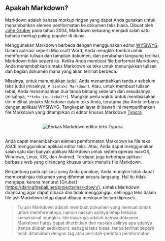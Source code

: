 ## Apakah Markdown?

Markdown adalah bahasa *markup* ringan yang dapat Anda gunakan untuk menambahkan elemen pemformatan ke dokumen teks biasa. Dibuat oleh [John Gruber](https://daringfireball.net/projects/markdown/) pada tahun 2004, Markdown sekarang menjadi salah satu bahasa *markup* paling populer di dunia.

Menggunakan Markdown berbeda dengan menggunakan editor [WYSIWYG](https://en.wikipedia.org/wiki/WYSIWYG). Dalam aplikasi seperti Microsoft Word, Anda mengklik tombol untuk memformat tulisan dan tampilan dokumen, dan perubahan langsung terlihat. Markdown tidak seperti itu. Ketika Anda membuat file berformat Markdown, Anda menambahkan sintaks Markdown ke teks untuk menunjukkan tulisan dan bagian dokumen mana yang akan terlihat berbeda.

Misalnya, untuk menunjukkan judul, Anda menambahkan tanda `#` sebelum teks judul (misalnya, `# Sintaks Markdown`). Atau, untuk membuat tulisan tebal, Anda menambahkan dua tanda bintang sebelum dan sesudahnya (misalnya, `**teks ini tebal**`). Mungkin perlu waktu untuk membiasakan diri melihat sintaks Markdown dalam teks Anda, terutama jika Anda terbiasa dengan aplikasi WYSIWYG. Tangkapan layar di bawah ini memperlihatkan file Markdown yang ditampilkan di editor khusus Markdown [Typora](https://typora.io).

<div style="text-align:center; margin:30px 0">
  <img src="../assets/images/typora.png" class="img-fluid" alt="Berkas Markdown editor teks Typora">
</div>

Anda dapat menambahkan elemen pemformatan Markdown ke file teks ASCII menggunakan aplikasi editor teks. Atau, Anda dapat menggunakan salah satu dari banyak aplikasi Markdown untuk sistem operasi macOS, Windows, Linux, iOS, dan Android. Terdapat juga beberapa aplikasi berbasis web yang dirancang khusus untuk menulis file Markdown.

Bergantung pada aplikasi yang Anda gunakan, Anda mungkin tidak dapat mem-pratinjau dokumen yang diformat secara langsung. Hal itu tidak mengapa, karena menurut  [Gruber] (https://daringfireball.net/projects/markdown/), sintaks Markdown dirancang agar dapat dibaca dan tidak mengganggu, sehingga teks dalam file asli Markdown tetap dapat dibaca meskipun belum diproses.

> Tujuan Markdown adalah membuat dokumen yang memuat sintak untuk memformatnya, namun naskah aslinya tetap terbaca semaksimal mungkin. Ide dasarnya adalah bahwa dokumen Markdown harus dapat diterbitkan dari naskah aslinya apa adanya (tanpa diubah sedikitpun), sebagai teks biasa, tanpa terlihat seperti telah ditamabah dengan tag atau perintah-perintah pemformatan.
